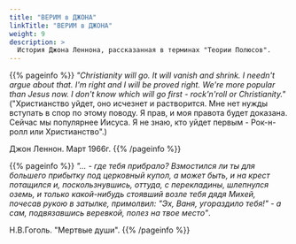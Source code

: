 ```yaml
---
title: "ВЕРИМ в ДЖОНА"
linkTitle: "ВЕРИМ в ДЖОНА"
weight: 9
description: >
  История Джона Леннона, рассказанная в терминах "Теории Полюсов".
---
```

{{% pageinfo %}}
_"Christianity will go. It will vanish and shrink. I needn't argue about that. I'm right and I will be proved right. We're more popular than Jesus now. I don't know which will go first - rock'n'roll or Christianity."_ ("Христианство уйдет, оно исчезнет и растворится. Мне нет нужды вступать в спор по этому поводу. Я прав, и моя правота будет доказана. Сейчас мы популярнее Иисуса. Я не знаю, кто уйдет первым - Рок-н-ролл или Христианство".)

Джон Леннон. Март 1966г.
{{% /pageinfo %}}

{{% pageinfo %}}
_"... - где тебя прибрало? Взмостился ли ты для большего прибытку под церковный купол, а может быть, и на крест потащился и, поскользнувшись, оттуда, с перекладины, шлепнулся оземь, и только какой-нибудь стоявший возле тебя дядя Михей, почесав рукою в затылке, примолвил: "Эх, Ваня, угораздило тебя!" - а сам, подвязавшись веревкой, полез на твое место"_.

Н.В.Гоголь. "Мертвые души".
{{% /pageinfo %}}
